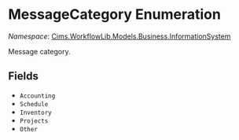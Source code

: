 # MessageCategory Enumeration 

*Namespace*: [Cims.WorkflowLib.Models.Business.InformationSystem](Cims.WorkflowLib.Models.Business.InformationSystem.md)

Message category.

## Fields 

- `Accounting`
- `Schedule`
- `Inventory`
- `Projects`
- `Other`
